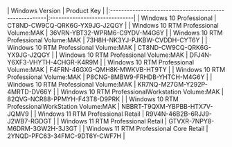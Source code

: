 \| Windows Version \| Product Key \|
\|:\-\-\-\-\-\-\-\-\-\-\-\-\-\-\-\-\-\-\-\-\-\-\-\-\-\-\-\-\-\-\-\-\-\-\-\-\-\-\-\-\-\-\-\-\-\-\-\-\-\-\-\-\-\--\|:\-\-\-\-\-\-\-\-\-\-\-\-\-\-\-\-\-\-\-\-\-\-\-\-\-\-\-\-\--\|
\| Windows 10 Professional \| CT8ND-CW9CQ-QRK6G-YX9JG-J2QGY \| \|
Windows 10 RTM Professional Volume:MAK \| 36VRN-YBT32-WPRM6-C9YDV-M4G6Y
\| \| Windows 10 RTM Professional Volume:MAK \|
73H8H-NK3YJ-PJKBW-CVDDH-CYT6Y \| \| Windows 10 RTM Professional
Volume:MAK \| CT8ND-CW9CQ-QRK6G-YX9JG-J2QGY \| \| Windows 10 RTM
Professional Volume:MAK \| DFJ4N-Y6XF3-VHYTH-4CHGR-K4R9M \| \| Windows
10 RTM Professional Volume:MAK \| F4FRN-46GXG-QMH8K-MWKVB-HT9TY \| \|
Windows 10 RTM Professional Volume:MAK \| P8CNG-8MBW9-FRHDB-YHTCH-M4G6Y
\| \| Windows 10 RTM Professional Volume:MAK \|
KR7NQ-M27GM-Y292P-4MRTD-DV66Y \| \| Windows 10 RTM
ProfessionalWorkstation Volume:MAK \| 82QVG-NCR88-PPMYH-F43T8-D9PRK \|
\| Windows 10 RTM ProfessionalWorkStation Volume:MAK \|
NBBRT-T9QXM-YBPBB-HTX7V-JQMV9 \| \| Windows 11 RTM Professional Retail
\| R9V4N-46B2B-6RJJ9-J2WB7-RGDGT \| \| Windows 11 RTM Professional
Retail \| GTVXR-7NPY8-M6DRM-3GW2H-3J3GT \| \| Windows 11 RTM
Professional Core Retail \| 2YNQD-PFC63-34FMC-9DT6Y-CWF7H \|
